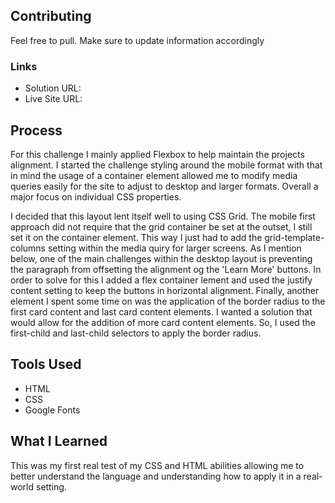 ## Contributing
Feel free to pull. Make sure to update information accordingly

### Links
* Solution URL:
* Live Site URL:

## Process
For this challenge I mainly applied Flexbox to help maintain the projects alignment. I started the challenge styling around the mobile format with that in mind the usage of a container element allowed me to modify media queries easily for the site to adjust to desktop and larger formats. Overall a major focus on individual CSS properties.

I decided that this layout lent itself well to using CSS Grid. The mobile first approach did not require that the grid container be set at the outset, I still set it on the container element. This way I just had to add the grid-template-columns setting within the media quiry for larger screens. As I mention below, one of the main challenges within the desktop layout is preventing the paragraph from offsetting the alignment og the 'Learn More' buttons. In order to solve for this I added a flex container lement and used the justify content setting to keep the buttons in horizontal alignment. Finally, another element I spent some time on was the application of the border radius to the first card content and last card content elements. I wanted a solution that would allow for the addition of more card content elements. So, I used the first-child and last-child selectors to apply the border radius.

## Tools Used
* HTML
* CSS
* Google Fonts

## What I Learned
This was my first real test of my CSS and HTML abilities allowing me to better understand the language and understanding how to apply it in a real-world setting.